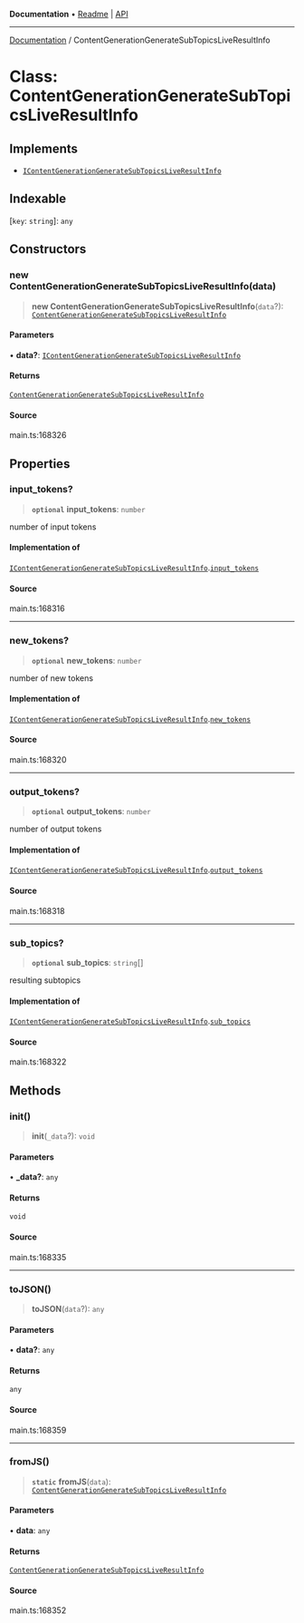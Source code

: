 **Documentation** • [Readme](../README.md) \| [API](../globals.md)

***

[Documentation](../README.md) / ContentGenerationGenerateSubTopicsLiveResultInfo

# Class: ContentGenerationGenerateSubTopicsLiveResultInfo

## Implements

- [`IContentGenerationGenerateSubTopicsLiveResultInfo`](../interfaces/IContentGenerationGenerateSubTopicsLiveResultInfo.md)

## Indexable

 \[`key`: `string`\]: `any`

## Constructors

### new ContentGenerationGenerateSubTopicsLiveResultInfo(data)

> **new ContentGenerationGenerateSubTopicsLiveResultInfo**(`data`?): [`ContentGenerationGenerateSubTopicsLiveResultInfo`](ContentGenerationGenerateSubTopicsLiveResultInfo.md)

#### Parameters

• **data?**: [`IContentGenerationGenerateSubTopicsLiveResultInfo`](../interfaces/IContentGenerationGenerateSubTopicsLiveResultInfo.md)

#### Returns

[`ContentGenerationGenerateSubTopicsLiveResultInfo`](ContentGenerationGenerateSubTopicsLiveResultInfo.md)

#### Source

main.ts:168326

## Properties

### input\_tokens?

> **`optional`** **input\_tokens**: `number`

number of input tokens

#### Implementation of

[`IContentGenerationGenerateSubTopicsLiveResultInfo`](../interfaces/IContentGenerationGenerateSubTopicsLiveResultInfo.md).[`input_tokens`](../interfaces/IContentGenerationGenerateSubTopicsLiveResultInfo.md#input_tokens)

#### Source

main.ts:168316

***

### new\_tokens?

> **`optional`** **new\_tokens**: `number`

number of new tokens

#### Implementation of

[`IContentGenerationGenerateSubTopicsLiveResultInfo`](../interfaces/IContentGenerationGenerateSubTopicsLiveResultInfo.md).[`new_tokens`](../interfaces/IContentGenerationGenerateSubTopicsLiveResultInfo.md#new_tokens)

#### Source

main.ts:168320

***

### output\_tokens?

> **`optional`** **output\_tokens**: `number`

number of output tokens

#### Implementation of

[`IContentGenerationGenerateSubTopicsLiveResultInfo`](../interfaces/IContentGenerationGenerateSubTopicsLiveResultInfo.md).[`output_tokens`](../interfaces/IContentGenerationGenerateSubTopicsLiveResultInfo.md#output_tokens)

#### Source

main.ts:168318

***

### sub\_topics?

> **`optional`** **sub\_topics**: `string`[]

resulting subtopics

#### Implementation of

[`IContentGenerationGenerateSubTopicsLiveResultInfo`](../interfaces/IContentGenerationGenerateSubTopicsLiveResultInfo.md).[`sub_topics`](../interfaces/IContentGenerationGenerateSubTopicsLiveResultInfo.md#sub_topics)

#### Source

main.ts:168322

## Methods

### init()

> **init**(`_data`?): `void`

#### Parameters

• **\_data?**: `any`

#### Returns

`void`

#### Source

main.ts:168335

***

### toJSON()

> **toJSON**(`data`?): `any`

#### Parameters

• **data?**: `any`

#### Returns

`any`

#### Source

main.ts:168359

***

### fromJS()

> **`static`** **fromJS**(`data`): [`ContentGenerationGenerateSubTopicsLiveResultInfo`](ContentGenerationGenerateSubTopicsLiveResultInfo.md)

#### Parameters

• **data**: `any`

#### Returns

[`ContentGenerationGenerateSubTopicsLiveResultInfo`](ContentGenerationGenerateSubTopicsLiveResultInfo.md)

#### Source

main.ts:168352
